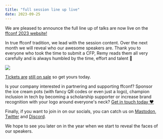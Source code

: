 ```yaml
---
title: "full session line up live"
date: 2023-09-25
---
```

We are pleased to announce the full line up of talks are now live on the [ffconf 2023 website!](https://2023.ffconf.org/)

In true ffconf tradition, we lead with the session content. Over the next month we will reveal who our awesome speakers are. Thank you to everyone who took the time to submit a CFP, Remy reads them all very carefully and is always humbled by the time, effort and talent 🙏

[![](https://2023.ffconf.org/images/masked-8.jpg)](https://2023.ffconf.org/)

[Tickets are](https://2023.ffconf.org/) [still on sale](https://www.tickettailor.com/events/ffconf2023/951482) so get yours today.

Is your company interested in partnering and supporting ffconf? Sponsor the ice cream pots (with fancy QR codes or even just a logo), champion inclusion in tech by becoming a scholarship supporter or increase brand recognition with your logo around everyone's neck? [Get in touch today ❤️](mailto:events@leftlogic.com?subject=Request%20for%20sponsor%20pack%20%5B2022%5D)

Finally, if you want to join in on our socials, you can catch us on [Mastodon](https://social.ffconf.org/@ffconf), [Twitter](https://twitter.com/ffconf) and [Discord](https://ffconf.org/chat).

We hope to see you later on in the year when we start to reveal the faces of our speakers.
